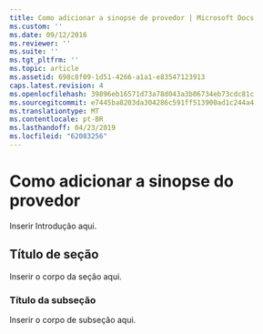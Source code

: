 ```yaml
---
title: Como adicionar a sinopse de provedor | Microsoft Docs
ms.custom: ''
ms.date: 09/12/2016
ms.reviewer: ''
ms.suite: ''
ms.tgt_pltfrm: ''
ms.topic: article
ms.assetid: 698c8f09-1d51-4266-a1a1-e83547123913
caps.latest.revision: 4
ms.openlocfilehash: 39896eb16571d73a78d043a3b06734eb73cdc81c
ms.sourcegitcommit: e7445ba8203da304286c591ff513900ad1c244a4
ms.translationtype: MT
ms.contentlocale: pt-BR
ms.lasthandoff: 04/23/2019
ms.locfileid: "62083256"
---
```

# <a name="how-to-add-the-provider-synopsis"></a>Como adicionar a sinopse do provedor
Inserir Introdução aqui.

## <a name="section-heading"></a>Título de seção
 Inserir o corpo da seção aqui.

### <a name="subsection-heading"></a>Título da subseção
 Inserir o corpo de subseção aqui.
